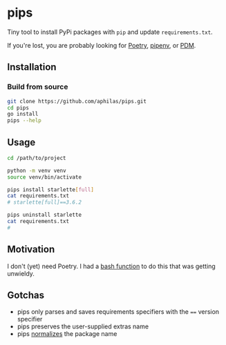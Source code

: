 # pips

Tiny tool to install PyPi packages with `pip` and update `requirements.txt`.

If you're lost, you are probably looking for [Poetry](https://python-poetry.org/), [pipenv](https://pipenv.pypa.io/en/latest/index.html), or [PDM](https://pdm.fming.dev/latest/).

## Installation

### Build from source

```sh
git clone https://github.com/aphilas/pips.git
cd pips
go install
pips --help
```

## Usage

```sh
cd /path/to/project

python -m venv venv
source venv/bin/activate

pips install starlette[full]
cat requirements.txt
# starlette[full]==3.6.2

pips uninstall starlette
cat requirements.txt
# 
```

## Motivation

I don't (yet) need Poetry. I had a [bash function](https://gist.githubusercontent.com/aphilas/6bf28a7bb71a66f2a974d27e1ca3ff30/raw/8df298268915294746e19e918ee2becf62586743/pips.sh) to do this that was getting unwieldy.

## Gotchas

- pips only parses and saves requirements specifiers with the `==` version specifier
- pips preserves the user-supplied extras name
- pips [normalizes](https://peps.python.org/pep-0503/#normalized-names) the package name
